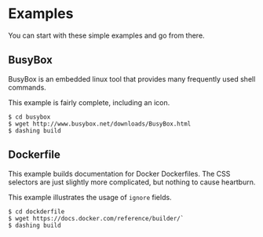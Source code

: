# Examples

You can start with these simple examples and go from there.

## BusyBox

BusyBox is an embedded linux tool that provides many frequently used
shell commands.

This example is fairly complete, including an icon.

```
$ cd busybox
$ wget http://www.busybox.net/downloads/BusyBox.html
$ dashing build
```

## Dockerfile

This example builds documentation for Docker Dockerfiles. The CSS
selectors are just slightly more complicated, but nothing to cause
heartburn.

This example illustrates the usage of `ignore` fields.

```
$ cd dockderfile
$ wget https://docs.docker.com/reference/builder/`
$ dashing build
```


